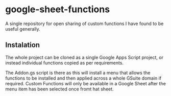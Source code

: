 # google-sheet-functions
A single repository for open sharing of custom functions I have found to be useful generally.

## Instalation

The whole project can be cloned as a single Google Apps Script project, or instead individual functions copied as per requirements.

The Addon.gs script is there as this will install a menu that allows the functions to be installed and then applied across a whole GSuite domain if required. Custom Functions will only be available in a Google Sheet after the menu item has been selected once fromt hat sheet.
